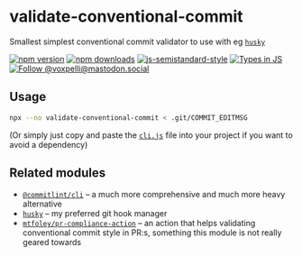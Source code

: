 # validate-conventional-commit

Smallest simplest conventional commit validator to use with eg [`husky`](https://github.com/typicode/husky)

[![npm version](https://img.shields.io/npm/v/validate-conventional-commit.svg?style=flat)](https://www.npmjs.com/package/validate-conventional-commit)
[![npm downloads](https://img.shields.io/npm/dm/validate-conventional-commit.svg?style=flat)](https://www.npmjs.com/package/validate-conventional-commit)
[![js-semistandard-style](https://img.shields.io/badge/code%20style-semistandard-brightgreen.svg)](https://github.com/voxpelli/eslint-config)
[![Types in JS](https://img.shields.io/badge/types_in_js-yes-brightgreen)](https://github.com/voxpelli/types-in-js)
[![Follow @voxpelli@mastodon.social](https://img.shields.io/mastodon/follow/109247025527949675?domain=https%3A%2F%2Fmastodon.social&style=social)](https://mastodon.social/@voxpelli)

## Usage

```bash
npx --no validate-conventional-commit < .git/COMMIT_EDITMSG
```

(Or simply just copy and paste the [`cli.js`](cli.js) file into your project if you want to avoid a dependency)

## Related modules

* [`@commitlint/cli`](https://www.npmjs.com/package/@commitlint/cli) – a much more comprehensive and much more heavy alternative
* [`husky`](https://github.com/typicode/husky) – my preferred git hook manager
* [`mtfoley/pr-compliance-action`](https://github.com/mtfoley/pr-compliance-action) – an action that helps validating conventional commit style in PR:s, something this module is not really geared towards
